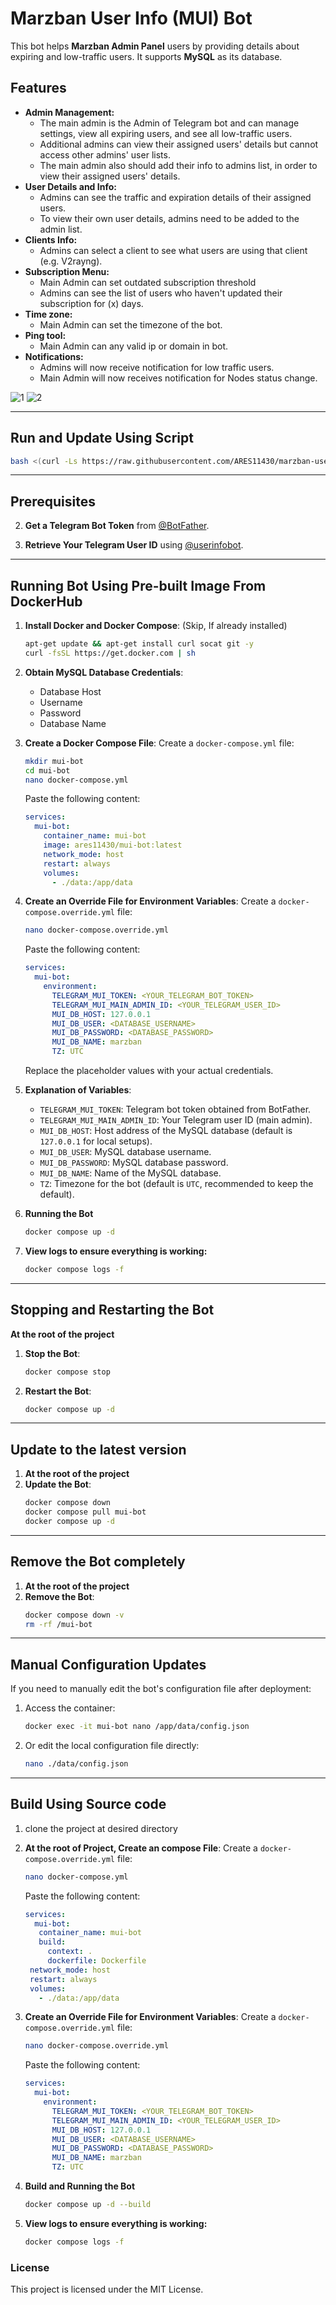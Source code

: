 # Marzban User Info (MUI) Bot

This bot helps **Marzban Admin Panel** users by providing details about expiring and low-traffic users. It supports **MySQL** as its database.

## Features

- **Admin Management:**
  - The main admin is the Admin of Telegram bot and can manage settings, view all expiring users, and see all low-traffic users.
  - Additional admins can view their assigned users' details but cannot access other admins' user lists.
  - The main admin also should add their info to admins list, in order to view their assigned users' details.
- **User Details and Info:**
  - Admins can see the traffic and expiration details of their assigned users.
  - To view their own user details, admins need to be added to the admin list.
- **Clients Info:**
  - Admins can select a client to see what users are using that client (e.g. V2rayng).
- **Subscription Menu:**
  - Main Admin can set outdated subscription threshold
  - Admins can see the list of users who haven't updated their subscription for (x) days.
- **Time zone:**
  - Main Admin can set the timezone of the bot.
- **Ping tool:**
  - Main Admin can any valid ip or domain in bot.
- **Notifications:**
  - Admins will now receive notification for low traffic users.
  - Main Admin will now receives notification for Nodes status change.

![1](https://github.com/user-attachments/assets/dd32fa4f-3fbc-4528-8312-51b5ac6edf31)
![2](https://github.com/user-attachments/assets/af96d86c-a8cd-47dc-9406-e48ff0ffc743)

---

## Run and Update Using Script

```bash
bash <(curl -Ls https://raw.githubusercontent.com/ARES11430/marzban-user-info-bot/master/mui.sh)
```

---

## Prerequisites

2. **Get a Telegram Bot Token** from [@BotFather](https://core.telegram.org/bots#botfather).

3. **Retrieve Your Telegram User ID** using [@userinfobot](https://t.me/userinfobot).

---

## Running Bot Using Pre-built Image From DockerHub

1. **Install Docker and Docker Compose**: (Skip, If already installed)

   ```bash
   apt-get update && apt-get install curl socat git -y
   curl -fsSL https://get.docker.com | sh
   ```

2. **Obtain MySQL Database Credentials**:

   - Database Host
   - Username
   - Password
   - Database Name

3. **Create a Docker Compose File**:
   Create a `docker-compose.yml` file:

   ```bash
   mkdir mui-bot
   cd mui-bot
   nano docker-compose.yml
   ```

   Paste the following content:

   ```yaml
   services:
     mui-bot:
       container_name: mui-bot
       image: ares11430/mui-bot:latest
       network_mode: host
       restart: always
       volumes:
         - ./data:/app/data
   ```

4. **Create an Override File for Environment Variables**:
   Create a `docker-compose.override.yml` file:

   ```bash
   nano docker-compose.override.yml
   ```

   Paste the following content:

   ```yaml
   services:
     mui-bot:
       environment:
         TELEGRAM_MUI_TOKEN: <YOUR_TELEGRAM_BOT_TOKEN>
         TELEGRAM_MUI_MAIN_ADMIN_ID: <YOUR_TELEGRAM_USER_ID>
         MUI_DB_HOST: 127.0.0.1
         MUI_DB_USER: <DATABASE_USERNAME>
         MUI_DB_PASSWORD: <DATABASE_PASSWORD>
         MUI_DB_NAME: marzban
         TZ: UTC
   ```

   Replace the placeholder values with your actual credentials.

5. **Explanation of Variables**:

   - `TELEGRAM_MUI_TOKEN`: Telegram bot token obtained from BotFather.
   - `TELEGRAM_MUI_MAIN_ADMIN_ID`: Your Telegram user ID (main admin).
   - `MUI_DB_HOST`: Host address of the MySQL database (default is `127.0.0.1` for local setups).
   - `MUI_DB_USER`: MySQL database username.
   - `MUI_DB_PASSWORD`: MySQL database password.
   - `MUI_DB_NAME`: Name of the MySQL database.
   - `TZ`: Timezone for the bot (default is `UTC`, recommended to keep the default).

6. **Running the Bot**

   ```bash
   docker compose up -d
   ```

7. **View logs to ensure everything is working:**
   ```bash
   docker compose logs -f
   ```

---

## Stopping and Restarting the Bot

**At the root of the project**

1. **Stop the Bot**:

   ```bash
   docker compose stop
   ```

2. **Restart the Bot**:
   ```bash
   docker compose up -d
   ```

---

## Update to the latest version

1. **At the root of the project**
2. **Update the Bot**:
   ```bash
   docker compose down
   docker compose pull mui-bot
   docker compose up -d
   ```

---

## Remove the Bot completely

1. **At the root of the project**
2. **Remove the Bot**:
   ```bash
   docker compose down -v
   rm -rf /mui-bot
   ```

---

## Manual Configuration Updates

If you need to manually edit the bot's configuration file after deployment:

1. Access the container:

   ```bash
   docker exec -it mui-bot nano /app/data/config.json
   ```

2. Or edit the local configuration file directly:
   ```bash
   nano ./data/config.json
   ```

---

## Build Using Source code

1. clone the project at desired directory

2. **At the root of Project, Create an compose File**:
   Create a `docker-compose.override.yml` file:

   ```bash
   nano docker-compose.yml
   ```

   Paste the following content:

   ```yaml
   services:
     mui-bot:
      container_name: mui-bot
      build:
        context: .
        dockerfile: Dockerfile
    network_mode: host
    restart: always
    volumes:
      - ./data:/app/data
   ```

3. **Create an Override File for Environment Variables**:
   Create a `docker-compose.override.yml` file:

   ```bash
   nano docker-compose.override.yml
   ```

   Paste the following content:

   ```yaml
   services:
     mui-bot:
       environment:
         TELEGRAM_MUI_TOKEN: <YOUR_TELEGRAM_BOT_TOKEN>
         TELEGRAM_MUI_MAIN_ADMIN_ID: <YOUR_TELEGRAM_USER_ID>
         MUI_DB_HOST: 127.0.0.1
         MUI_DB_USER: <DATABASE_USERNAME>
         MUI_DB_PASSWORD: <DATABASE_PASSWORD>
         MUI_DB_NAME: marzban
         TZ: UTC
   ```

4. **Build and Running the Bot**

   ```bash
   docker compose up -d --build
   ```

5. **View logs to ensure everything is working:**
   ```bash
   docker compose logs -f
   ```

### License

This project is licensed under the MIT License.
